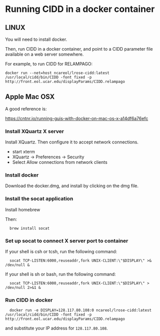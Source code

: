 # Running CIDD in a docker container

## LINUX

You will need to install docker.

Then, run CIDD in a docker container, and point to a CIDD parameter file available on a web server somewhere.

For example, to run CIDD for RELAMPAGO:

```
docker run --net=host ncareol/lrose-cidd:latest /usr/local/cidd/bin/CIDD -font fixed -p http://front.eol.ucar.edu/displayParams/CIDD.relampago
```

## Apple Mac OSX

A good reference is:

https://cntnr.io/running-guis-with-docker-on-mac-os-x-a14df6a76efc

### Install XQuartz X server

Install XQuartz. Then configure it to accept network connections.

* start xterm
* XQuartz -> Preferences -> Security
* Select Allow connections from network clients

### Install docker

Download the docker.dmg, and install by clicking on the dmg file.

### Install the socat application

Install homebrew

Then:

```
  brew install socat
```

### Set up socat to connect X server port to container

If your shell is csh or tcsh, run the following command:

```
  socat TCP-LISTEN:6000,reuseaddr,fork UNIX-CLIENT:\"$DISPLAY\" >& /dev/null & 
```

If your shell is sh or bash, run the following command:

```
  socat TCP-LISTEN:6000,reuseaddr,fork UNIX-CLIENT:\"$DISPLAY\" > /dev/null 2>&1 & 
```

### Run CIDD in docker

```
  docker run -e DISPLAY=128.117.80.108:0 ncareol/lrose-cidd:latest /usr/local/cidd/bin/CIDD -font fixed -p http://front.eol.ucar.edu/displayParams/CIDD.relampago
```

and substitute your IP address for ```128.117.80.108```.





